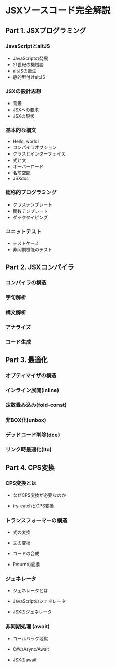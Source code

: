 # JSXソースコード完全解説

## Part 1. JSXプログラミング

### JavaScriptとaltJS

* JavaScriptの発展
* 21世紀の機械語
* altJSの誕生
* 静的型付けaltJS

### JSXの設計思想

* 背景
* JSXへの要求
* JSXの現状

### 基本的な構文

* Hello, world!
* コンパイラオプション
* クラスとインターフェイス
* 式と文
* オーバーロード
* 名前空間
* JSXdoc

### 総称的プログラミング

* クラステンプレート
* 関数テンプレート
* ダックタイピング

### ユニットテスト

* テストケース
* 非同期機能のテスト

## Part 2. JSXコンパイラ

### コンパイラの構造

### 字句解析

### 構文解析

### アナライズ

### コード生成

## Part 3. 最適化

### オプティマイザの構造

### インライン展開(inline)

### 定数畳み込み(fold-const)

### 非BOX化(unbox)

### デッドコード削除(dce)

### リンク時最適化(lto)

## Part 4. CPS変換

### CPS変換とは

- なぜCPS変換が必要なのか

- try-catchとCPS変換

### トランスフォーマーの構造

- 式の変換

- 文の変換

- コードの合成

- Returnの変換

### ジェネレータ

- ジェネレータとは

- JavaScriptのジェネレータ

- JSXのジェネレータ

### 非同期処理 (await)

- コールバック地獄

- C#のAsync/Await

- JSXのawait
